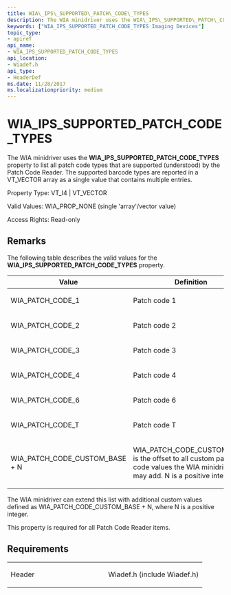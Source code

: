 ```yaml
---
title: WIA\_IPS\_SUPPORTED\_PATCH\_CODE\_TYPES
description: The WIA minidriver uses the WIA\_IPS\_SUPPORTED\_PATCH\_CODE\_TYPES property to list all patch code types that are supported (understood) by the Patch Code Reader.
keywords: ["WIA_IPS_SUPPORTED_PATCH_CODE_TYPES Imaging Devices"]
topic_type:
- apiref
api_name:
- WIA_IPS_SUPPORTED_PATCH_CODE_TYPES
api_location:
- Wiadef.h
api_type:
- HeaderDef
ms.date: 11/28/2017
ms.localizationpriority: medium
---
```


# WIA\_IPS\_SUPPORTED\_PATCH\_CODE\_TYPES


The WIA minidriver uses the **WIA\_IPS\_SUPPORTED\_PATCH\_CODE\_TYPES** property to list all patch code types that are supported (understood) by the Patch Code Reader. The supported barcode types are reported in a VT\_VECTOR array as a single value that contains multiple entries.




Property Type: VT\_I4 | VT\_VECTOR

Valid Values: WIA\_PROP\_NONE (single 'array'/vector value)

Access Rights: Read-only

Remarks
-------

The following table describes the valid values for the **WIA\_IPS\_SUPPORTED\_PATCH\_CODE\_TYPES** property.

<table>
<colgroup>
<col width="50%" />
<col width="50%" />
</colgroup>
<thead>
<tr class="header">
<th>Value</th>
<th>Definition</th>
</tr>
</thead>
<tbody>
<tr class="odd">
<td><p>WIA_PATCH_CODE_1</p></td>
<td><p>Patch code 1</p></td>
</tr>
<tr class="even">
<td><p>WIA_PATCH_CODE_2</p></td>
<td><p>Patch code 2</p></td>
</tr>
<tr class="odd">
<td><p>WIA_PATCH_CODE_3</p></td>
<td><p>Patch code 3</p></td>
</tr>
<tr class="even">
<td><p>WIA_PATCH_CODE_4</p></td>
<td><p>Patch code 4</p></td>
</tr>
<tr class="odd">
<td><p>WIA_PATCH_CODE_6</p></td>
<td><p>Patch code 6</p></td>
</tr>
<tr class="even">
<td><p>WIA_PATCH_CODE_T</p></td>
<td><p>Patch code T</p></td>
</tr>
<tr class="odd">
<td><p>WIA_PATCH_CODE_CUSTOM_BASE + N</p></td>
<td><p>WIA_PATCH_CODE_CUSTOM_BASE is the offset to all custom patch code values the WIA minidriver may add. N is a positive integer.</p></td>
</tr>
</tbody>
</table>

 

The WIA minidriver can extend this list with additional custom values defined as WIA\_PATCH\_CODE\_CUSTOM\_BASE + N, where N is a positive integer.

This property is required for all Patch Code Reader items.

Requirements
------------

<table>
<colgroup>
<col width="50%" />
<col width="50%" />
</colgroup>
<tbody>
<tr class="odd">
<td><p>Header</p></td>
<td>Wiadef.h (include Wiadef.h)</td>
</tr>
</tbody>
</table>

 

 





